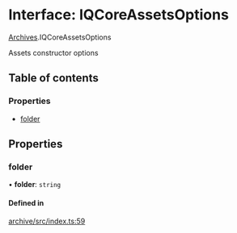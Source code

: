 # Interface: IQCoreAssetsOptions

[Archives](../modules/Archives.md).IQCoreAssetsOptions

Assets constructor options

## Table of contents

### Properties

- [folder](Archives.IQCoreAssetsOptions.md#folder)

## Properties

### folder

• **folder**: `string`

#### Defined in

[archive/src/index.ts:59](https://github.com/iniquitybbs/iniquity/blob/f0fbc7c/packages/archive/src/index.ts#L59)
